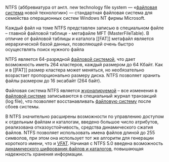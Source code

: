 NTFS (аббревиатура от англ. new technology file system — «[файловая система](что%20такое%20фс) новой технологии») — стандартная файловая система для семейства операционных систем Windows NT фирмы Microsoft.

Каждый файл на томе NTFS представлен записью в специальном файле – главной файловой таблице - метафайле MFT (MasterFileTable). В отличие от файловой таблицы и каталога [[FAT]] метафайл является иерархической базой данных, позволяющей очень быстро осуществлять поиск нужного файла

NTFS является 64-разрядной [файловой системой](что%20такое%20фс), что дает возможность иметь 264 кластеров, каждый размером до 64 Кбайт. Как и в [[FAT]] размер кластера может меняться, но необязательно возрастает пропорционально размеру диска. NTFS позволяет хранить файлы размером до 16 эксабайт (264 байт).

Файловая система NTFS является [журналируемой](<журналируемые фс>) – все изменения в [файловой системе](что%20такое%20фс) записываются в специальный журнал транзакций (log file), что позволяет восстанавливать [файловую систему](что%20такое%20фс) после сбоев системы.

В NTFS значительно расширены возможности по управлению доступом к отдельным файлам и каталогам, введено большое число атрибутов, реализована отказоустойчивость, средства динамического сжатия файлов. NTFS позволяет использовать имена файлов длиной до 255 символов, при этом она использует тот же алгоритм для генерации короткого имени, что и [VFAT](fat). Начиная с NTFS 5.0 введена возможность [динамического шифрования файлов и каталогов](<Шифрование дисков при помощи BitLocker>), повышающая надежность хранения информации.